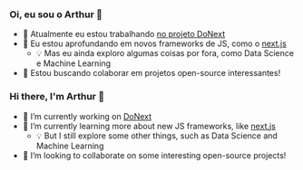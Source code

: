 ### Oi, eu sou o Arthur 👋

- 🔭 Atualmente eu estou trabalhando [no projeto DoNext](https://www.github.com/tcc-donext)
- 🌱 Eu estou aprofundando em novos frameworks de JS, como o [next.js](https://github.com/vercel/next.js)
  - 💡 Mas eu ainda exploro algumas coisas por fora, como Data Science e Machine Learning
- 👯 Estou buscando colaborar em projetos open-source interessantes!

### Hi there, I'm Arthur 👋

- 🔭 I’m currently working on [DoNext](https://www.github.com/tcc-donext)
- 🌱 I’m currently learning more about new JS frameworks, like [next.js](https://github.com/vercel/next.js)
  - 💡 But I still explore some other things, such as Data Science and Machine Learning
- 👯 I’m looking to collaborate on some interesting open-source projects!
